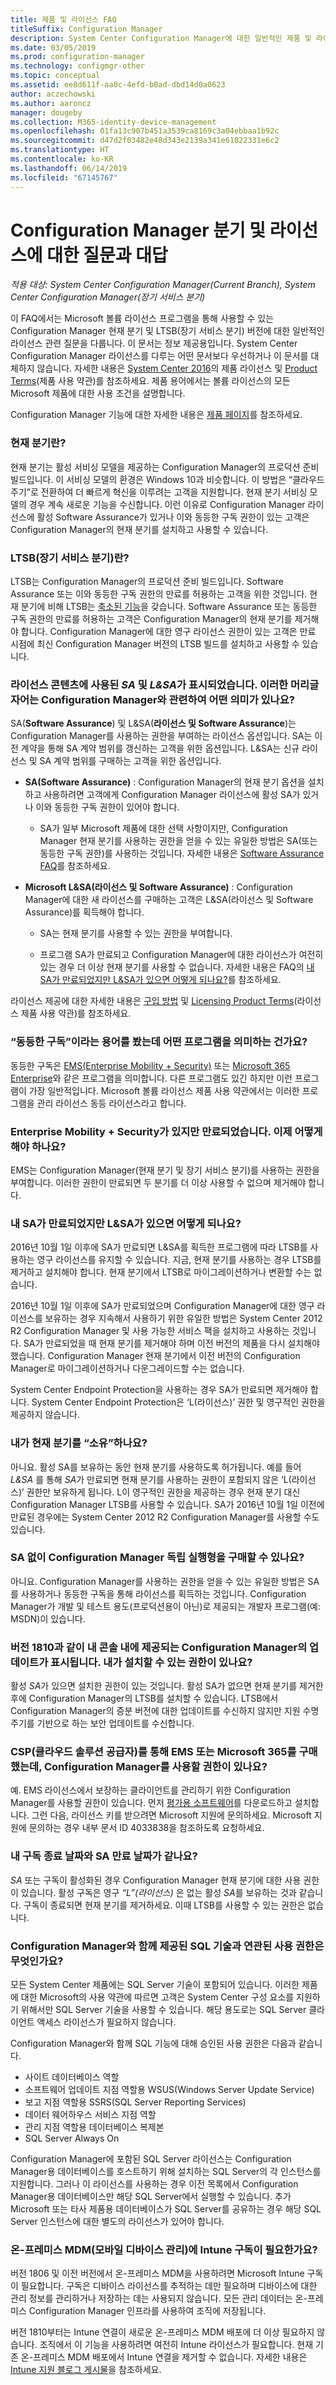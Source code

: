 ```yaml
---
title: 제품 및 라이선스 FAQ
titleSuffix: Configuration Manager
description: System Center Configuration Manager에 대한 일반적인 제품 및 라이선스 질문의 대답을 알아봅니다.
ms.date: 03/05/2019
ms.prod: configuration-manager
ms.technology: configmgr-other
ms.topic: conceptual
ms.assetid: ee8d611f-aa0c-4efd-b0ad-dbd14d0a0623
author: aczechowski
ms.author: aaroncz
manager: dougeby
ms.collection: M365-identity-device-management
ms.openlocfilehash: 01fa13c907b451a3539ca8169c3a04ebbaa1b92c
ms.sourcegitcommit: d47d2f03482e48d343e2139a341e61022331e6c2
ms.translationtype: HT
ms.contentlocale: ko-KR
ms.lasthandoff: 06/14/2019
ms.locfileid: "67145767"
---
```

# <a name="frequently-asked-questions-for-configuration-manager-branches-and-licensing"></a>Configuration Manager 분기 및 라이선스에 대한 질문과 대답

*적용 대상: System Center Configuration Manager(Current Branch), System Center Configuration Manager(장기 서비스 분기)*

이 FAQ에서는 Microsoft 볼륨 라이선스 프로그램을 통해 사용할 수 있는 Configuration Manager 현재 분기 및 LTSB(장기 서비스 분기) 버전에 대한 일반적인 라이선스 관련 질문을 다룹니다. 이 문서는 정보 제공용입니다. System Center Configuration Manager 라이선스를 다루는 어떤 문서보다 우선하거나 이 문서를 대체하지 않습니다. 자세한 내용은 [System Center 2016](https://www.microsoft.com/en-us/licensing/product-licensing/system-center-2016.aspx)의 제품 라이선스 및<!-- this link doesn't work without some language code --> [Product Terms](https://www.microsoftvolumelicensing.com/DocumentSearch.aspx?Mode=3&DocumentTypeId=53)(제품 사용 약관)를 참조하세요. 제품 용어에서는 볼륨 라이선스의 모든 Microsoft 제품에 대한 사용 조건을 설명합니다.

Configuration Manager 기능에 대한 자세한 내용은 [제품 페이지](https://www.microsoft.com/cloud-platform/system-center-configuration-manager)를 참조하세요.



### <a name="bkmk_cb"></a> 현재 분기란?  

현재 분기는 활성 서비싱 모델을 제공하는 Configuration Manager의 프로덕션 준비 빌드입니다. 이 서비싱 모델의 환경은 Windows 10과 비슷합니다. 이 방법은 “클라우드 주기”로 전환하여 더 빠르게 혁신을 이루려는 고객을 지원합니다. 현재 분기 서비싱 모델의 경우 계속 새로운 기능을 수신합니다. 이런 이유로 Configuration Manager 라이선스에 활성 Software Assurance가 있거나 이와 동등한 구독 권한이 있는 고객은 Configuration Manager의 현재 분기를 설치하고 사용할 수 있습니다.


### <a name="bkmk_ltsb"></a> LTSB(장기 서비스 분기)란?  

LTSB는 Configuration Manager의 프로덕션 준비 빌드입니다. Software Assurance 또는 이와 동등한 구독 권한의 만료를 허용하는 고객을 위한 것입니다. 현재 분기에 비해 LTSB는 [축소된 기능](/sccm/core/understand/introduction-to-the-ltsb#features-that-are-not-available-in-the-ltsb-of-configuration-manager)을 갖습니다. Software Assurance 또는 동등한 구독 권한의 만료를 허용하는 고객은 Configuration Manager의 현재 분기를 제거해야 합니다. Configuration Manager에 대한 영구 라이선스 권한이 있는 고객은 만료 시점에 최신 Configuration Manager 버전의 LTSB 빌드를 설치하고 사용할 수 있습니다.


### <a name="bkmk_licensing-acronyms"></a> 라이선스 콘텐츠에 사용된 *SA* 및 *L&SA*가 표시되었습니다. 이러한 머리글자어는 Configuration Manager와 관련하여 어떤 의미가 있나요?    

SA(**Software Assurance**) 및 L&SA(**라이선스 및 Software Assurance**)는 Configuration Manager를 사용하는 권한을 부여하는 라이선스 옵션입니다. SA는 이전 계약을 통해 SA 계약 범위를 갱신하는 고객을 위한 옵션입니다. L&SA는 신규 라이선스 및 SA 계약 범위를 구매하는 고객을 위한 옵션입니다.

- **SA(Software Assurance)** : Configuration Manager의 현재 분기 옵션을 설치하고 사용하려면 고객에게 Configuration Manager 라이선스에 활성 SA가 있거나 이와 동등한 구독 권한이 있어야 합니다.    

    - SA가 일부 Microsoft 제품에 대한 선택 사항이지만, Configuration Manager 현재 분기를 사용하는 권한을 얻을 수 있는 유일한 방법은 SA(또는 동등한 구독 권한)를 사용하는 것입니다.  자세한 내용은 [Software Assurance FAQ](https://www.microsoft.com/en-us/licensing/licensing-programs/FAQ-Software-Assurance.aspx)를 참조하세요.<!--this link doesn't work without some language code-->

- **Microsoft L&SA(라이선스 및 Software Assurance)** : Configuration Manager에 대한 새 라이선스를 구매하는 고객은 L&SA(라이선스 및 Software Assurance)를 획득해야 합니다.   

    - SA는 현재 분기를 사용할 수 있는 권한을 부여합니다.

    - 프로그램 SA가 만료되고 Configuration Manager에 대한 라이선스가 여전히 있는 경우 더 이상 현재 분기를 사용할 수 없습니다. 자세한 내용은 FAQ의 [내 SA가 만료되었지만 L&SA가 있으면 어떻게 되나요?](#bkmk_sa-expires)를 참조하세요.

라이선스 제공에 대한 자세한 내용은 [구입 방법](https://www.microsoft.com/Licensing/licensing-programs/licensing-programs)<!--this link doesn't work without some language code--> 및 [Licensing Product Terms](http://www.microsoftvolumelicensing.com/ProductResults.aspx?doc=Product%20Terms,OST&fid=64)(라이선스 제품 사용 약관)를 참조하세요.  


### <a name="bkmk_equiv-sub"></a>“동등한 구독”이라는 용어를 봤는데 어떤 프로그램을 의미하는 건가요?   

동등한 구독은 [EMS(Enterprise Mobility + Security)](http://www.microsoftvolumelicensing.com/ProductResults.aspx?doc=Product%20Terms,OST&fid=51) 또는 [Microsoft 365 Enterprise](https://www.microsoft.com/microsoft-365/enterprise)와 같은 프로그램을 의미합니다. 다른 프로그램도 있긴 하지만 이런 프로그램이 가장 일반적입니다. Microsoft 볼륨 라이선스 제품 사용 약관에서는 이러한 프로그램을 관리 라이선스 동등 라이선스라고 합니다.


### <a name="bkmk_ems-expires"></a> Enterprise Mobility + Security가 있지만 만료되었습니다. 이제 어떻게 해야 하나요?  

EMS는 Configuration Manager(현재 분기 및 장기 서비스 분기)를 사용하는 권한을 부여합니다. 이러한 권한이 만료되면 두 분기를 더 이상 사용할 수 없으며 제거해야 합니다.  


### <a name="bkmk_sa-expires"></a> 내 SA가 만료되었지만 L&SA가 있으면 어떻게 되나요?   

2016년 10월 1일 이후에 SA가 만료되면 L&SA를 획득한 프로그램에 따라 LTSB를 사용하는 영구 라이선스를 유지할 수 있습니다. 지금, 현재 분기를 사용하는 경우 LTSB를 제거하고 설치해야 합니다. 현재 분기에서 LTSB로 마이그레이션하거나 변환할 수는 없습니다.

2016년 10월 1일 이후에 SA가 만료되었으며 Configuration Manager에 대한 영구 라이선스를 보유하는 경우 지속해서 사용하기 위한 유일한 방법은 System Center 2012 R2 Configuration Manager 및 사용 가능한 서비스 팩을 설치하고 사용하는 것입니다. SA가 만료되었을 때 현재 분기를 제거해야 하며 이전 버전의 제품을 다시 설치해야 했습니다. Configuration Manager 현재 분기에서 이전 버전의 Configuration Manager로 마이그레이션하거나 다운그레이드할 수는 없습니다.   

System Center Endpoint Protection을 사용하는 경우 SA가 만료되면 제거해야 합니다. System Center Endpoint Protection은 ‘L(라이선스)’ 권한 및 영구적인 권한을 제공하지 않습니다. <!--506238--> 


### <a name="bkmk_owncb"></a> 내가 현재 분기를 “소유”하나요?   

아니요. 활성 SA를 보유하는 동안 현재 분기를 사용하도록 허가됩니다. 예를 들어 *L&SA* 를 통해 *SA*가 만료되면 현재 분기를 사용하는 권한이 포함되지 않은 ‘L(라이선스)’ 권한만 보유하게 됩니다.  L이 영구적인 권한을 제공하는 경우 현재 분기 대신 Configuration Manager LTSB를 사용할 수 있습니다. SA가 2016년 10월 1일 이전에 만료된 경우에는 System Center 2012 R2 Configuration Manager를 사용할 수도 있습니다.


### <a name="bkmk_standalone"></a> SA 없이 Configuration Manager 독립 실행형을 구매할 수 있나요?      

아니요. Configuration Manager를 사용하는 권한을 얻을 수 있는 유일한 방법은 SA를 사용하거나 동등한 구독을 통해 라이선스를 획득하는 것입니다. Configuration Manager가 개발 및 테스트 용도(프로덕션용이 아닌)로 제공되는 개발자 프로그램(예: MSDN)이 있습니다.


### <a name="bkmk_update-rights"></a> 버전 1810과 같이 내 콘솔 내에 제공되는 Configuration Manager의 업데이트가 표시됩니다. 내가 설치할 수 있는 권한이 있나요?   

활성 *SA*가 있으면 설치한 권한이 있는 것입니다. 활성 SA가 없으면 현재 분기를 제거한 후에 Configuration Manager의 LTSB를 설치할 수 있습니다. LTSB에서 Configuration Manager의 증분 버전에 대한 업데이트를 수신하지 않지만 지원 수명 주기를 기반으로 하는 보안 업데이트를 수신합니다.


### <a name="bkmk_csp"></a> CSP(클라우드 솔루션 공급자)를 통해 EMS 또는 Microsoft 365를 구매했는데, Configuration Manager를 사용할 권한이 있나요? 

예. EMS 라이선스에서 보장하는 클라이언트를 관리하기 위한 Configuration Manager를 사용할 권한이 있습니다. 먼저 [평가용 소프트웨어](https://www.microsoft.com/evalcenter/evaluate-system-center-configuration-manager-and-endpoint-protection)를 다운로드하고 설치합니다. 그런 다음, 라이선스 키를 받으려면 Microsoft 지원에 문의하세요.<!--issue472--> Microsoft 지원에 문의하는 경우 내부 문서 ID 4033838을 참조하도록 요청하세요.<!-- SCCMDocs issue 493 --> 


### <a name="bkmk_expiration-date"></a> 내 구독 종료 날짜와 SA 만료 날짜가 같나요?    

*SA* 또는 구독이 활성화된 경우 Configuration Manager 현재 분기에 대한 사용 권한이 있습니다. 활성 구독은 영구 *“L”(라이선스)* 은 없는 활성 *SA*를 보유하는 것과 같습니다. 구독이 종료되면 현재 분기를 제거하세요. 이때 LTSB를 사용할 수 있는 권한은 없습니다.  


### <a name="bkmk_sql"></a> Configuration Manager와 함께 제공된 SQL 기술과 연관된 사용 권한은 무엇인가요?    

모든 System Center 제품에는 SQL Server 기술이 포함되어 있습니다. 이러한 제품에 대한 Microsoft의 사용 약관에 따르면 고객은 System Center 구성 요소를 지원하기 위해서만 SQL Server 기술을 사용할 수 있습니다. 해당 용도로는 SQL Server 클라이언트 액세스 라이선스가 필요하지 않습니다. 
 
Configuration Manager와 함께 SQL 기능에 대해 승인된 사용 권한은 다음과 같습니다.
 - 사이트 데이터베이스 역할
 - 소프트웨어 업데이트 지점 역할용 WSUS(Windows Server Update Service)
 - 보고 지점 역할용 SSRS(SQL Server Reporting Services)
 - 데이터 웨어하우스 서비스 지점 역할
 - 관리 지점 역할용 데이터베이스 복제본
 - SQL Server Always On 

Configuration Manager에 포함된 SQL Server 라이선스는 Configuration Manager용 데이터베이스를 호스트하기 위해 설치하는 SQL Server의 각 인스턴스를 지원합니다. 그러나 이 라이선스를 사용하는 경우 이전 목록에서 Configuration Manager용 데이터베이스만 해당 SQL Server에서 실행할 수 있습니다. 추가 Microsoft 또는 타사 제품용 데이터베이스가 SQL Server를 공유하는 경우 해당 SQL Server 인스턴스에 대한 별도의 라이선스가 있어야 합니다. 
 <!-- sms500967 -->


### <a name="bkmk_opmdm"></a> 온-프레미스 MDM(모바일 디바이스 관리)에 Intune 구독이 필요한가요?

버전 1806 및 이전 버전에서 온-프레미스 MDM을 사용하려면 Microsoft Intune 구독이 필요합니다. 구독은 디바이스 라이선스를 추적하는 데만 필요하며 디바이스에 대한 관리 정보를 관리하거나 저장하는 데는 사용되지 않습니다. 모든 관리 데이터는 온-프레미스 Configuration Manager 인프라를 사용하여 조직에 저장됩니다.  

버전 1810부터는 Intune 연결이 새로운 온-프레미스 MDM 배포에 더 이상 필요하지 않습니다.<!--3607730, fka 1359124--> 조직에서 이 기능을 사용하려면 여전히 Intune 라이선스가 필요합니다. 현재 기존 온-프레미스 MDM 배포에서 Intune 연결을 제거할 수 없습니다. 자세한 내용은 [Intune 지원 블로그 게시물](https://techcommunity.microsoft.com/t5/Intune-Customer-Success/Move-from-Hybrid-Mobile-Device-Management-to-Intune-on-Azure/ba-p/280150)을 참조하세요.  


